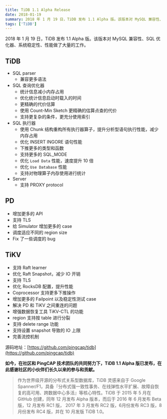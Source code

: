 ```yaml
---
title: TiDB 1.1 Alpha Release
date: 2018-01-19
summary: 2018 年 1 月 19 日，TiDB 发布 1.1 Alpha 版。该版本对 MySQL 兼容性、SQL 优化器、系统稳定性、性能做了大量的工作。
tags: ['TiDB']
---
```


2018 年 1 月 19 日，TiDB 发布 1.1 Alpha 版。该版本对 MySQL 兼容性、SQL 优化器、系统稳定性、性能做了大量的工作。


## TiDB

- SQL parser
	- 兼容更多语法
- SQL 查询优化器
	- 统计信息减小内存占用
	- 优化统计信息启动时载入的时间
	- 更精确的代价估算
	- 使用 Count-Min Sketch 更精确的估算点查的代价
	- 支持更复杂的条件，更充分使用索引
- SQL 执行器
	- 使用 Chunk 结构重构所有执行器算子，提升分析型语句执行性能，减少内存占用
	- 优化 INSERT INGORE 语句性能
	- 下推更多的类型和函数
	- 支持更多的 SQL_MODE
	- 优化 `Load Data` 性能，速度提升 10 倍
	- 优化 `Use Database` 性能
	- 支持对物理算子内存使用进行统计
- Server
	- 支持 PROXY protocol

## PD

- 增加更多的 API
- 支持 TLS
- 给 Simulator 增加更多的 case
- 调度适应不同的 region size
- Fix 了一些调度的 bug

## TiKV

- 支持 Raft learner
- 优化 Raft Snapshot，减少 IO 开销
- 支持 TLS
- 优化 RocksDB 配置，提升性能
- Coprocessor 支持更多下推操作
- 增加更多的 Failpoint 以及稳定性测试 case
- 解决 PD 和 TiKV 之间重连的问题
- 增强数据恢复工具 TiKV-CTL 的功能
- region 支持按 table 进行分裂
- 支持 delete range 功能
- 支持设置 snapshot 导致的 IO 上限
- 完善流控机制

源码地址：[https://github.com/pingcap/tidb](https://github.com/pingcap/tidb)



**如今，在社区和 PingCAP 技术团队的共同努力下，TiDB 1.1 Alpha 版已发布，在此感谢社区的小伙伴们长久以来的参与和贡献。**



> 作为世界级开源的分布式关系型数据库，TiDB 灵感来自于 Google Spanner/F1，具备『分布式强一致性事务、在线弹性水平扩展、故障自恢复的高可用、跨数据中心多活』等核心特性。TiDB 于 2015 年 5 月在 GitHub 创建，同年 12 月发布 Alpha 版本，而后于 2016 年 6 月发布 Beta 版，12 月发布 RC1 版， 2017 年 3 月发布 RC2 版，6月份发布 RC3 版，8月份发布 RC4 版，并在 10 月发版 TiDB 1.0。

